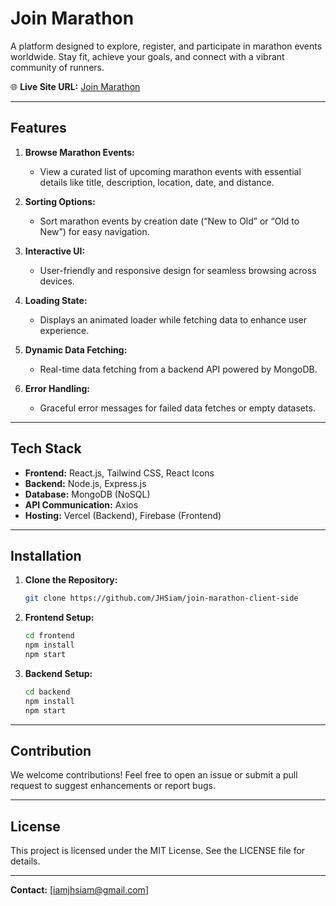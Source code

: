 # Join Marathon

A platform designed to explore, register, and participate in marathon events worldwide. Stay fit, achieve your goals, and connect with a vibrant community of runners.

🌐 **Live Site URL:** [Join Marathon](https://join-marathon.web.app/)  


---

## Features

1. **Browse Marathon Events:**
   - View a curated list of upcoming marathon events with essential details like title, description, location, date, and distance.

2. **Sorting Options:**
   - Sort marathon events by creation date (“New to Old” or “Old to New”) for easy navigation.

3. **Interactive UI:**
   - User-friendly and responsive design for seamless browsing across devices.

4. **Loading State:**
   - Displays an animated loader while fetching data to enhance user experience.

5. **Dynamic Data Fetching:**
   - Real-time data fetching from a backend API powered by MongoDB.

6. **Error Handling:**
   - Graceful error messages for failed data fetches or empty datasets.


---

## Tech Stack

- **Frontend:** React.js, Tailwind CSS, React Icons
- **Backend:** Node.js, Express.js
- **Database:** MongoDB (NoSQL)
- **API Communication:** Axios
- **Hosting:** Vercel (Backend), Firebase (Frontend)

---

## Installation

1. **Clone the Repository:**
   ```bash
   git clone https://github.com/JHSiam/join-marathon-client-side
   ```

2. **Frontend Setup:**
   ```bash
   cd frontend
   npm install
   npm start
   ```

3. **Backend Setup:**
   ```bash
   cd backend
   npm install
   npm start
   ```

---

## Contribution
We welcome contributions! Feel free to open an issue or submit a pull request to suggest enhancements or report bugs.

---

## License
This project is licensed under the MIT License. See the LICENSE file for details.

---

**Contact:** [iamjhsiam@gmail.com] 

